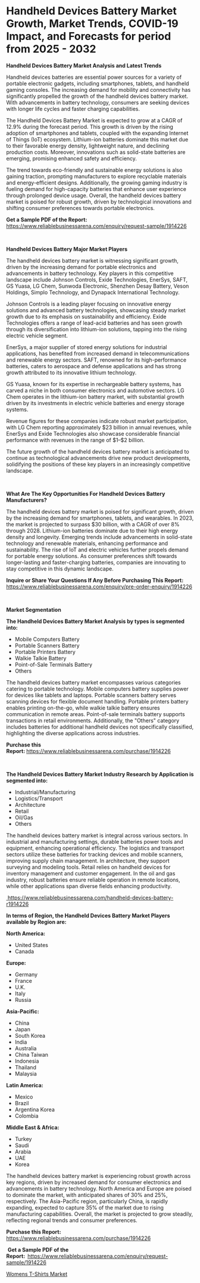 <p><h1>Handheld Devices Battery Market Growth, Market Trends, COVID-19 Impact, and Forecasts for period from 2025 - 2032</h1></p><p><strong>Handheld Devices Battery Market Analysis and Latest Trends</strong></p>
<p><p>Handheld devices batteries are essential power sources for a variety of portable electronic gadgets, including smartphones, tablets, and handheld gaming consoles. The increasing demand for mobility and connectivity has significantly propelled the growth of the handheld devices battery market. With advancements in battery technology, consumers are seeking devices with longer life cycles and faster charging capabilities.</p><p>The Handheld Devices Battery Market is expected to grow at a CAGR of 12.9% during the forecast period. This growth is driven by the rising adoption of smartphones and tablets, coupled with the expanding Internet of Things (IoT) ecosystem. Lithium-ion batteries dominate this market due to their favorable energy density, lightweight nature, and declining production costs. Moreover, innovations such as solid-state batteries are emerging, promising enhanced safety and efficiency.</p><p>The trend towards eco-friendly and sustainable energy solutions is also gaining traction, prompting manufacturers to explore recyclable materials and energy-efficient designs. Additionally, the growing gaming industry is fueling demand for high-capacity batteries that enhance user experience through prolonged device usage. Overall, the handheld devices battery market is poised for robust growth, driven by technological innovations and shifting consumer preferences towards portable electronics.</p></p>
<p><strong>Get a Sample PDF of the Report:&nbsp;</strong> <a href="https://www.reliablebusinessarena.com/enquiry/request-sample/1914226?utm_campaign=2259&utm_medium=2&utm_source=Github&utm_content=ia&utm_term=10022025&utm_id=handheld-devices-battery">https://www.reliablebusinessarena.com/enquiry/request-sample/1914226</a></p>
<p>&nbsp;</p>
<p><strong>Handheld Devices Battery Major Market Players</strong></p>
<p><p>The handheld devices battery market is witnessing significant growth, driven by the increasing demand for portable electronics and advancements in battery technology. Key players in this competitive landscape include Johnson Controls, Exide Technologies, EnerSys, SAFT, GS Yuasa, LG Chem, Sunwoda Electronic, Shenzhen Desay Battery, Veson Holdings, Simplo Technology, and Dynapack International Technology.</p><p>Johnson Controls is a leading player focusing on innovative energy solutions and advanced battery technologies, showcasing steady market growth due to its emphasis on sustainability and efficiency. Exide Technologies offers a range of lead-acid batteries and has seen growth through its diversification into lithium-ion solutions, tapping into the rising electric vehicle segment.</p><p>EnerSys, a major supplier of stored energy solutions for industrial applications, has benefited from increased demand in telecommunications and renewable energy sectors. SAFT, renowned for its high-performance batteries, caters to aerospace and defense applications and has strong growth attributed to its innovative lithium technology.</p><p>GS Yuasa, known for its expertise in rechargeable battery systems, has carved a niche in both consumer electronics and automotive sectors. LG Chem operates in the lithium-ion battery market, with substantial growth driven by its investments in electric vehicle batteries and energy storage systems.</p><p>Revenue figures for these companies indicate robust market participation, with LG Chem reporting approximately $23 billion in annual revenues, while EnerSys and Exide Technologies also showcase considerable financial performance with revenues in the range of $1–$2 billion.</p><p>The future growth of the handheld devices battery market is anticipated to continue as technological advancements drive new product developments, solidifying the positions of these key players in an increasingly competitive landscape.</p></p>
<p>&nbsp;</p>
<p><strong>What Are The Key Opportunities For Handheld Devices Battery Manufacturers?</strong></p>
<p><p>The handheld devices battery market is poised for significant growth, driven by the increasing demand for smartphones, tablets, and wearables. In 2023, the market is projected to surpass $30 billion, with a CAGR of over 8% through 2028. Lithium-ion batteries dominate due to their high energy density and longevity. Emerging trends include advancements in solid-state technology and renewable materials, enhancing performance and sustainability. The rise of IoT and electric vehicles further propels demand for portable energy solutions. As consumer preferences shift towards longer-lasting and faster-charging batteries, companies are innovating to stay competitive in this dynamic landscape.</p></p>
<p><strong>Inquire or Share Your Questions If Any Before Purchasing This Report:</strong> <a href="https://www.reliablebusinessarena.com/enquiry/pre-order-enquiry/1914226?utm_campaign=2259&utm_medium=2&utm_source=Github&utm_content=ia&utm_term=10022025&utm_id=handheld-devices-battery">https://www.reliablebusinessarena.com/enquiry/pre-order-enquiry/1914226</a></p>
<p>&nbsp;</p>
<p><strong>Market Segmentation</strong></p>
<p><strong>The Handheld Devices Battery Market Analysis by types is segmented into:</strong></p>
<p><ul><li>Mobile Computers Battery</li><li>Portable Scanners Battery</li><li>Portable Printers Battery</li><li>Walkie Talkie Battery</li><li>Point-of-Sale Terminals Battery</li><li>Others</li></ul></p>
<p><p>The handheld devices battery market encompasses various categories catering to portable technology. Mobile computers battery supplies power for devices like tablets and laptops. Portable scanners battery serves scanning devices for flexible document handling. Portable printers battery enables printing on-the-go, while walkie talkie battery ensures communication in remote areas. Point-of-sale terminals battery supports transactions in retail environments. Additionally, the "Others" category includes batteries for additional handheld devices not specifically classified, highlighting the diverse applications across industries.</p></p>
<p><strong>Purchase this Report:&nbsp;</strong><a href="https://www.reliablebusinessarena.com/purchase/1914226?utm_campaign=2259&utm_medium=2&utm_source=Github&utm_content=ia&utm_term=10022025&utm_id=handheld-devices-battery">https://www.reliablebusinessarena.com/purchase/1914226</a></p>
<p>&nbsp;</p>
<p><strong>The Handheld Devices Battery Market Industry Research by Application is segmented into:</strong></p>
<p><ul><li>Industrial/Manufacturing</li><li>Logistics/Transport</li><li>Architecture</li><li>Retail</li><li>Oil/Gas</li><li>Others</li></ul></p>
<p><p>The handheld devices battery market is integral across various sectors. In industrial and manufacturing settings, durable batteries power tools and equipment, enhancing operational efficiency. The logistics and transport sectors utilize these batteries for tracking devices and mobile scanners, improving supply chain management. In architecture, they support surveying and modeling tools. Retail relies on handheld devices for inventory management and customer engagement. In the oil and gas industry, robust batteries ensure reliable operation in remote locations, while other applications span diverse fields enhancing productivity.</p></p>
<p><a href="https://www.reliablebusinessarena.com/handheld-devices-battery-r1914226?utm_campaign=2259&utm_medium=2&utm_source=Github&utm_content=ia&utm_term=10022025&utm_id=handheld-devices-battery">&nbsp;https://www.reliablebusinessarena.com/handheld-devices-battery-r1914226</a></p>
<p><strong>In terms of Region, the Handheld Devices Battery Market Players available by Region are:</strong></p>
<p>
    <p> <strong> North America: </strong>
        <ul>
            <li>United States</li>
            <li>Canada</li>
        </ul>
        </p> 
    <p> <strong> Europe: </strong>
        <ul>
            <li>Germany</li>
            <li>France</li>
            <li>U.K.</li>
            <li>Italy</li>
            <li>Russia</li>
        </ul>
        </p> 
    <p> <strong> Asia-Pacific: </strong>
        <ul>
            <li>China</li>
            <li>Japan</li>
            <li>South Korea</li>
            <li>India</li>
            <li>Australia</li>
            <li>China Taiwan</li>
            <li>Indonesia</li>
            <li>Thailand</li>
            <li>Malaysia</li>
        </ul>
        </p> 
    <p> <strong> Latin America: </strong>
        <ul>
            <li>Mexico</li>
            <li>Brazil</li>
            <li>Argentina Korea</li>
            <li>Colombia</li>
        </ul>
        </p> 
    <p> <strong> Middle East & Africa: </strong>
        <ul>
            <li>Turkey</li>
            <li>Saudi</li>
            <li>Arabia</li>
            <li>UAE</li>
            <li>Korea</li>
        </ul>
    </p>
    </p>
<p><p>The handheld devices battery market is experiencing robust growth across key regions, driven by increased demand for consumer electronics and advancements in battery technology. North America and Europe are poised to dominate the market, with anticipated shares of 30% and 25%, respectively. The Asia-Pacific region, particularly China, is rapidly expanding, expected to capture 35% of the market due to rising manufacturing capabilities. Overall, the market is projected to grow steadily, reflecting regional trends and consumer preferences.</p></p>
<p><strong>Purchase this Report: </strong><a href="https://www.reliablebusinessarena.com/purchase/1914226?utm_campaign=2259&utm_medium=2&utm_source=Github&utm_content=ia&utm_term=10022025&utm_id=handheld-devices-battery">https://www.reliablebusinessarena.com/purchase/1914226</a></p>
<p>&nbsp;<strong>Get a Sample PDF of the Report:&nbsp;&nbsp;</strong><a href="https://www.reliablebusinessarena.com/enquiry/request-sample/1914226?utm_campaign=2259&utm_medium=2&utm_source=Github&utm_content=ia&utm_term=10022025&utm_id=handheld-devices-battery">https://www.reliablebusinessarena.com/enquiry/request-sample/1914226</a></p>
<p><strong></strong></p>
<p><p><a href="https://github.com/FahadAhmed223/Market-Research-Report-List-1/blob/main/womens-t-shirts-market.md?utm_campaign=2259&utm_medium=2&utm_source=Github&utm_content=ia&utm_term=10022025&utm_id=handheld-devices-battery">Womens T-Shirts Market</a></p></p>